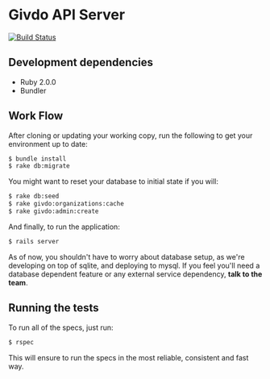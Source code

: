 # Givdo API Server

[![Build Status](https://semaphoreci.com/api/v1/projects/0a11f28a-6e3e-4e24-a3a8-8682ac4b8b1a/575200/badge.svg)](https://semaphoreci.com/chjunior/givdo_api_server)

## Development dependencies

* Ruby 2.0.0
* Bundler

## Work Flow

After cloning or updating your working copy, run the following to get your environment up to date:

```bash
$ bundle install
$ rake db:migrate
```

You might want to reset your database to initial state if you will:

```bash
$ rake db:seed
$ rake givdo:organizations:cache
$ rake givdo:admin:create
```

And finally, to run the application:

```bash
$ rails server
```

As of now, you shouldn't have to worry about database setup, as we're developing on top of sqlite, and deploying to mysql. If you feel you'll need a database dependent feature or any external service dependency, **talk to the team**.

## Running the tests

To run all of the specs, just run:

```bash
$ rspec
```

This will ensure to run the specs in the most reliable, consistent and fast way.
